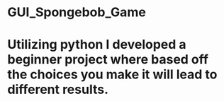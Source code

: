# GUI_Spongebob_Game
# Utilizing python I developed a beginner project where based off the choices you make it will lead to different results.

